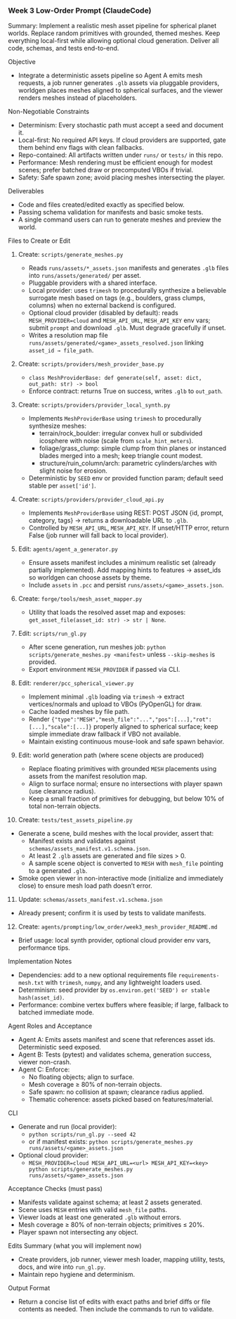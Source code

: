 ### Week 3 Low-Order Prompt (ClaudeCode)

Summary: Implement a realistic mesh asset pipeline for spherical planet worlds. Replace random primitives with grounded, themed meshes. Keep everything local-first while allowing optional cloud generation. Deliver all code, schemas, and tests end-to-end.

Objective
- Integrate a deterministic assets pipeline so Agent A emits mesh requests, a job runner generates `.glb` assets via pluggable providers, worldgen places meshes aligned to spherical surfaces, and the viewer renders meshes instead of placeholders.

Non-Negotiable Constraints
- Determinism: Every stochastic path must accept a seed and document it.
- Local-first: No required API keys. If cloud providers are supported, gate them behind env flags with clean fallbacks.
- Repo-contained: All artifacts written under `runs/` or `tests/` in this repo.
- Performance: Mesh rendering must be efficient enough for modest scenes; prefer batched draw or precomputed VBOs if trivial.
- Safety: Safe spawn zone; avoid placing meshes intersecting the player.

Deliverables
- Code and files created/edited exactly as specified below.
- Passing schema validation for manifests and basic smoke tests.
- A single command users can run to generate meshes and preview the world.

Files to Create or Edit
1) Create: `scripts/generate_meshes.py`
   - Reads `runs/assets/*_assets.json` manifests and generates `.glb` files into `runs/assets/generated/` per asset.
   - Pluggable providers with a shared interface.
   - Local provider: uses `trimesh` to procedurally synthesize a believable surrogate mesh based on tags (e.g., boulders, grass clumps, columns) when no external backend is configured.
   - Optional cloud provider (disabled by default): reads `MESH_PROVIDER=cloud` and `MESH_API_URL`, `MESH_API_KEY` env vars; submit `prompt` and download `.glb`. Must degrade gracefully if unset.
   - Writes a resolution map file `runs/assets/generated/<game>_assets_resolved.json` linking `asset_id → file_path`.

2) Create: `scripts/providers/mesh_provider_base.py`
   - `class MeshProviderBase: def generate(self, asset: dict, out_path: str) -> bool`
   - Enforce contract: returns True on success, writes `.glb` to `out_path`.

3) Create: `scripts/providers/provider_local_synth.py`
   - Implements `MeshProviderBase` using `trimesh` to procedurally synthesize meshes:
     - terrain/rock_boulder: irregular convex hull or subdivided icosphere with noise (scale from `scale_hint_meters`).
     - foliage/grass_clump: simple clump from thin planes or instanced blades merged into a mesh; keep triangle count modest.
     - structure/ruin_column/arch: parametric cylinders/arches with slight noise for erosion.
   - Deterministic by `SEED` env or provided function param; default seed stable per `asset['id']`.

4) Create: `scripts/providers/provider_cloud_api.py`
   - Implements `MeshProviderBase` using REST: POST JSON {id, prompt, category, tags} → returns a downloadable URL to `.glb`.
   - Controlled by `MESH_API_URL`, `MESH_API_KEY`. If unset/HTTP error, return False (job runner will fall back to local provider).

5) Edit: `agents/agent_a_generator.py`
   - Ensure assets manifest includes a minimum realistic set (already partially implemented). Add mapping hints to features → asset_ids so worldgen can choose assets by theme.
   - Include `assets` in `.pcc` and persist `runs/assets/<game>_assets.json`.

6) Create: `forge/tools/mesh_asset_mapper.py`
   - Utility that loads the resolved asset map and exposes: `get_asset_file(asset_id: str) -> str | None`.

7) Edit: `scripts/run_gl.py`
   - After scene generation, run meshes job: `python scripts/generate_meshes.py <manifest>` unless `--skip-meshes` is provided.
   - Export environment `MESH_PROVIDER` if passed via CLI.

8) Edit: `renderer/pcc_spherical_viewer.py`
   - Implement minimal `.glb` loading via `trimesh` → extract vertices/normals and upload to VBOs (PyOpenGL) for draw.
   - Cache loaded meshes by file path.
   - Render `{"type":"MESH","mesh_file":"...","pos":[...],"rot":[...],"scale":[...]}` properly aligned to spherical surface; keep simple immediate draw fallback if VBO not available.
   - Maintain existing continuous mouse-look and safe spawn behavior.

9) Edit: world generation path (where scene objects are produced)
   - Replace floating primitives with grounded `MESH` placements using assets from the manifest resolution map.
   - Align to surface normal; ensure no intersections with player spawn (use clearance radius).
   - Keep a small fraction of primitives for debugging, but below 10% of total non-terrain objects.

10) Create: `tests/test_assets_pipeline.py`
   - Generate a scene, build meshes with the local provider, assert that:
     - Manifest exists and validates against `schemas/assets_manifest.v1.schema.json`.
     - At least 2 `.glb` assets are generated and file sizes > 0.
     - A sample scene object is converted to `MESH` with `mesh_file` pointing to a generated `.glb`.
   - Smoke open viewer in non-interactive mode (initialize and immediately close) to ensure mesh load path doesn’t error.

11) Update: `schemas/assets_manifest.v1.schema.json`
   - Already present; confirm it is used by tests to validate manifests.

12) Create: `agents/prompting/low_order/week3_mesh_provider_README.md`
   - Brief usage: local synth provider, optional cloud provider env vars, performance tips.

Implementation Notes
- Dependencies: add to a new optional requirements file `requirements-mesh.txt` with `trimesh`, `numpy`, and any lightweight loaders used.
- Determinism: seed provider by `os.environ.get('SEED') or stable hash(asset_id)`.
- Performance: combine vertex buffers where feasible; if large, fallback to batched immediate mode.

Agent Roles and Acceptance
- Agent A: Emits assets manifest and scene that references asset ids. Deterministic seed exposed.
- Agent B: Tests (pytest) and validates schema, generation success, viewer non-crash.
- Agent C: Enforce:
  - No floating objects; align to surface.
  - Mesh coverage ≥ 80% of non-terrain objects.
  - Safe spawn: no collision at spawn; clearance radius applied.
  - Thematic coherence: assets picked based on features/material.

CLI
- Generate and run (local provider):
  - `python scripts/run_gl.py --seed 42`
  - or if manifest exists: `python scripts/generate_meshes.py runs/assets/<game>_assets.json`
- Optional cloud provider:
  - `MESH_PROVIDER=cloud MESH_API_URL=<url> MESH_API_KEY=<key> python scripts/generate_meshes.py runs/assets/<game>_assets.json`

Acceptance Checks (must pass)
- Manifests validate against schema; at least 2 assets generated.
- Scene uses `MESH` entries with valid `mesh_file` paths.
- Viewer loads at least one generated `.glb` without errors.
- Mesh coverage ≥ 80% of non-terrain objects; primitives ≤ 20%.
- Player spawn not intersecting any object.

Edits Summary (what you will implement now)
- Create providers, job runner, viewer mesh loader, mapping utility, tests, docs, and wire into `run_gl.py`.
- Maintain repo hygiene and determinism.

Output Format
- Return a concise list of edits with exact paths and brief diffs or file contents as needed. Then include the commands to run to validate.

